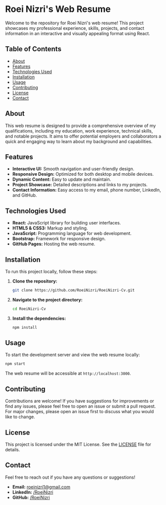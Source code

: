 # Roei Nizri's Web Resume

Welcome to the repository for Roei Nizri's web resume! This project showcases my professional experience, skills, projects, and contact information in an interactive and visually appealing format using React.

## Table of Contents

- [About](#about)
- [Features](#features)
- [Technologies Used](#technologies-used)
- [Installation](#installation)
- [Usage](#usage)
- [Contributing](#contributing)
- [License](#license)
- [Contact](#contact)

## About

This web resume is designed to provide a comprehensive overview of my qualifications, including my education, work experience, technical skills, and notable projects. It aims to offer potential employers and collaborators a quick and engaging way to learn about my background and capabilities.

## Features

- **Interactive UI:** Smooth navigation and user-friendly design.
- **Responsive Design:** Optimized for both desktop and mobile devices.
- **Dynamic Content:** Easy to update and maintain.
- **Project Showcase:** Detailed descriptions and links to my projects.
- **Contact Information:** Easy access to my email, phone number, LinkedIn, and GitHub.

## Technologies Used

- **React:** JavaScript library for building user interfaces.
- **HTML5 & CSS3:** Markup and styling.
- **JavaScript:** Programming language for web development.
- **Bootstrap:** Framework for responsive design.
- **GitHub Pages:** Hosting the web resume.

## Installation

To run this project locally, follow these steps:

1. **Clone the repository:**
   ```sh
   git clone https://github.com/RoeiNizri/RoeiNizri-Cv.git
   ```
2. **Navigate to the project directory:**
   ```sh
   cd RoeiNizri-Cv
   ```
3. **Install the dependencies:**
   ```sh
   npm install
   ```

## Usage

To start the development server and view the web resume locally:

```sh
npm start
```

The web resume will be accessible at `http://localhost:3000`.

## Contributing

Contributions are welcome! If you have suggestions for improvements or find any issues, please feel free to open an issue or submit a pull request. For major changes, please open an issue first to discuss what you would like to change.

## License

This project is licensed under the MIT License. See the [LICENSE](LICENSE) file for details.

## Contact

Feel free to reach out if you have any questions or suggestions!

- **Email:** [roeinizri1@gmail.com](mailto:roeinizri1@gmail.com)
- **LinkedIn:** [/RoeiNizri](https://www.linkedin.com/in/RoeiNizri)
- **GitHub:** [/RoeiNizri](https://github.com/RoeiNizri)